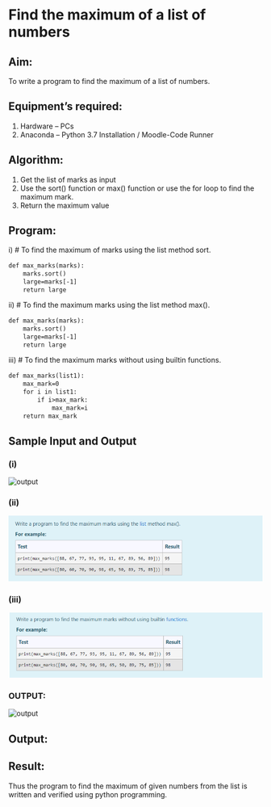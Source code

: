 # Find the maximum of a list of numbers
## Aim:
To write a program to find the maximum of a list of numbers.
## Equipment’s required:
1.	Hardware – PCs
2.	Anaconda – Python 3.7 Installation / Moodle-Code Runner
## Algorithm:
1.	Get the list of marks as input
2.	Use the sort() function or max() function or use the for loop to find the maximum mark.
3.	Return the maximum value
## Program:

i)	# To find the maximum of marks using the list method sort.
```
def max_marks(marks):
    marks.sort()
    large=marks[-1]
    return large
```

ii)	# To find the maximum marks using the list method max().
```
def max_marks(marks):
    marks.sort()
    large=marks[-1]
    return large
```

iii) # To find the maximum marks without using builtin functions.
```
def max_marks(list1):
    max_mark=0
    for i in list1:
        if i>max_mark:
            max_mark=i
    return max_mark
```
## Sample Input and Output
### (i) 
![output](./img/max_marks1.jpg) 

### (ii) 
![output](mark2.png) 

### (iii) 
![output](mark3.png) 

### OUTPUT:
![output](./img/max_marks2.jpg) 

## Output:

## Result:
Thus the program to find the maximum of given numbers from the list is written and verified using python programming.
